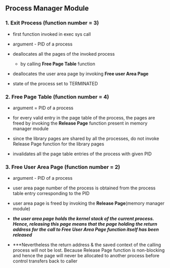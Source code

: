 ## Process Manager Module

### 1. Exit Process (function number = 3)

- first function invoked in exec sys call
- argument - PID of a process
- deallocates all the pages of the invoked process
    - by calling **Free Page Table** function

- deallocates the user area page by invoking **Free user Area Page**

- state of the process set to TERMINATED


### 2. Free Page Table (function number = 4)

- argument = PID of a process
- for every valid entry in the page table of the process, the pages are freed by invoking the **Release Page** function present in memory manager module

- since the library pages are shared by all the processes, do not invoke Release Page function for the library pages

- invalidates all the page table entries of the process with given PID


### 3. Free User Area Page (function number = 2)

- argument - PID of a process
- user area page number of the process is obtained from the process table entry corresponding to the PID

- user area page is freed by invoking the **Release Page**(memory manager module)

- ***the user area page holds the kernel stack of the current process. Hence, releasing this page means that the page holding the return address for the call to Free User Area Page function itself has been released***

- ***Nevertheless the return address & the saved context of the calling process will not be lost. Because Release Page function is non-blocking and hence the page will never be allocated to another process before control transfers back to caller